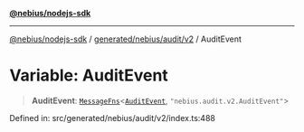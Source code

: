 [**@nebius/nodejs-sdk**](../../../../../README.md)

---

[@nebius/nodejs-sdk](../../../../../README.md) / [generated/nebius/audit/v2](../README.md) / AuditEvent

# Variable: AuditEvent

> **AuditEvent**: [`MessageFns`](../../../../../runtime/protos/core/interfaces/MessageFns.md)\<[`AuditEvent`](../interfaces/AuditEvent.md), `"nebius.audit.v2.AuditEvent"`\>

Defined in: src/generated/nebius/audit/v2/index.ts:488
